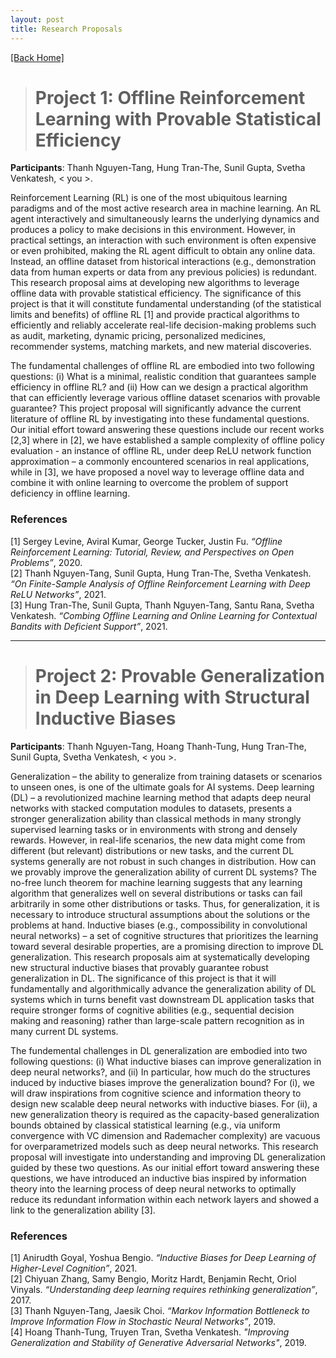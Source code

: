 ```yaml
---
layout: post
title: Research Proposals 
---  
```

[[Back Home]](/) 

> # Project 1: Offline Reinforcement Learning with Provable Statistical Efficiency

**Participants**: Thanh Nguyen-Tang, Hung Tran-The, Sunil Gupta, Svetha Venkatesh, < you >. 


Reinforcement Learning (RL) is one of the most ubiquitous learning paradigms and of the most active research area in machine learning. An RL agent interactively and simultaneously learns the underlying dynamics and produces a policy to make decisions in this environment.  However, in practical settings, an interaction with such environment is often expensive or even prohibited, making the RL agent difficult to obtain any online data. Instead, an offline dataset from historical interactions (e.g., demonstration data from human experts or data from any previous policies) is redundant. This research proposal aims at developing new algorithms to leverage offline data with provable statistical efficiency. The significance of this project is that it will constitute fundamental understanding (of the statistical limits and benefits) of offline RL [1] and provide practical algorithms to efficiently and reliably accelerate real-life decision-making problems such as audit, marketing, dynamic pricing, personalized medicines, recommender systems, matching markets, and new material discoveries. 

The fundamental challenges of offline RL are embodied into two following questions: (i) What is a minimal, realistic condition that guarantees sample efficiency in offline RL? and (ii) How can we design a practical algorithm that can efficiently leverage various offline dataset scenarios with provable guarantee? This project proposal will significantly advance the current literature of offline RL by investigating into these fundamental questions. Our initial effort toward answering these questions include our recent works [2,3] where in [2], we have established a sample complexity of offline policy evaluation - an instance of offline RL, under deep ReLU network function approximation – a commonly encountered scenarios in real applications, while in [3], we have proposed a novel way to leverage offline data and combine it with online learning to overcome the problem of support deficiency in offline learning. 


### References
[1] Sergey Levine, Aviral Kumar, George Tucker, Justin Fu. *“Offline Reinforcement Learning: Tutorial, Review, and Perspectives on Open Problems”*, 2020.   
[2] Thanh Nguyen-Tang, Sunil Gupta, Hung Tran-The, Svetha Venkatesh. *“On Finite-Sample Analysis of Offline Reinforcement Learning with Deep ReLU Networks”*, 2021.    
[3] Hung Tran-The, Sunil Gupta, Thanh Nguyen-Tang, Santu Rana, Svetha Venkatesh. *“Combing Offline Learning and Online Learning for Contextual Bandits with Deficient Support”*, 2021. 

--------------

> # Project 2: Provable Generalization in Deep Learning with Structural Inductive Biases    

**Participants**: Thanh Nguyen-Tang, Hoang Thanh-Tung, Hung Tran-The, Sunil Gupta, Svetha Venkatesh, < you >.   

Generalization – the ability to generalize from training datasets or scenarios to unseen ones, is one of the ultimate goals for AI systems. Deep learning (DL) – a revolutionized machine learning method that adapts deep neural networks with stacked computation modules to datasets, presents a stronger generalization ability than classical methods in many strongly supervised learning tasks or in environments with strong and densely rewards. However, in real-life scenarios, the new data might come from different (but relevant) distributions or new tasks, and the current DL systems generally are not robust in such changes in distribution. How can we provably improve the generalization ability of current DL systems? The no-free lunch theorem for machine learning suggests that any learning algorithm that generalizes well on several distributions or tasks can fail arbitrarily in some other distributions or tasks. Thus, for generalization, it is necessary to introduce structural assumptions about the solutions or the problems at hand. Inductive biases (e.g., compossibility in convolutional neural networks) – a set of cognitive structures that prioritizes the learning toward several desirable properties, are a promising direction to improve DL generalization. This research proposals aim at systematically developing new structural inductive biases that provably guarantee robust generalization in DL. The significance of this project is that it will fundamentally and algorithmically advance the generalization ability of DL systems which in turns benefit vast downstream DL application tasks that require stronger forms of cognitive abilities (e.g., sequential decision making and reasoning) rather than large-scale pattern recognition as in many current DL systems. 

The fundemental challenges in DL generalization are embodied into two following questions: (i) What inductive biases can improve generalization in deep neural networks?, and (ii) In particular, how much do the structures induced by inductive biases improve the generalization bound? For (i), we will draw inspirations from cognitive science and information theory to design new scalable deep neural networks with inductive biases. For (ii), a new generalization theory is required as the capacity-based generalization bounds obtained by classical statistical learning (e.g., via uniform convergence with VC dimension and Rademacher complexity) are vacuous for overparametrized models such as deep neural networks. This research proposal will investigate into understanding and improving DL generalization guided by these two questions. As our initial effort toward answering these questions, we have introduced an inductive bias inspired by information theory into the learning process of deep neural networks to optimally reduce its redundant information within each network layers and showed a link to the generalization ability [3]. 


### References 
[1] Anirudth Goyal, Yoshua Bengio. *“Inductive Biases for Deep Learning of Higher-Level Cognition”*, 2021.    
[2] Chiyuan Zhang, Samy Bengio, Moritz Hardt, Benjamin Recht, Oriol Vinyals. *“Understanding deep learning requires rethinking generalization”*, 2017.    
[3] Thanh Nguyen-Tang, Jaesik Choi. *“Markov Information Bottleneck to Improve Information Flow in Stochastic Neural Networks”*, 2019.    
[4] Hoang Thanh-Tung, Truyen Tran, Svetha Venkatesh. *"Improving Generalization and Stability of Generative Adversarial Networks"*, 2019. 
